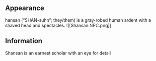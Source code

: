 ## Appearance
hansan (“SHAN-suhn”; they/them) is a gray-robed human ardent 
with a shaved head and spectacles.
![[Shansan NPC.png]]
## Information
Shansan is an earnest scholar with an eye for detail